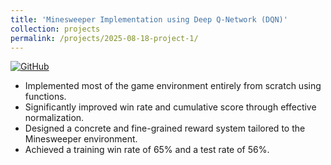 ```yaml
---
title: 'Minesweeper Implementation using Deep Q-Network (DQN)'
collection: projects
permalink: /projects/2025-08-18-project-1/
---
```


[![GitHub](https://img.shields.io/badge/Code-GitHub-black?logo=github)]([https://github.com/juminsuh/your-repo](https://github.com/juminsuh/24-1-MineMasters-01))
* Implemented most of the game environment entirely from scratch using functions.
* Significantly improved win rate and cumulative score through effective normalization.
* Designed a concrete and fine-grained reward system tailored to the Minesweeper environment. 
* Achieved a training win rate of 65\% and a test rate of 56%.

